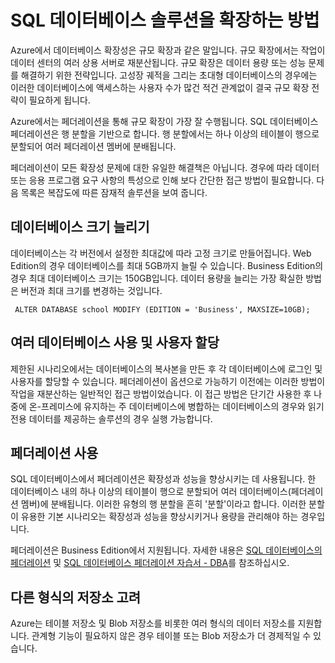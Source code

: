 <properties linkid="manage-services-how-to-scale-a-sqldb" urlDisplayName="How to scale" pageTitle="How to scale a SQL Database - Azure" metaKeywords="" description="Learn about options for scaling your SQL Database in Azure." metaCanonical="" services="sql-database" documentationCenter="" title="How to Scale a SQL Database Solution" authors="" solutions="" manager="" editor="" />

SQL 데이터베이스 솔루션을 확장하는 방법
=======================================

Azure에서 데이터베이스 확장성은 규모 확장과 같은 말입니다. 규모 확장에서는 작업이 데이터 센터의 여러 상용 서버로 재분산됩니다. 규모 확장은 데이터 용량 또는 성능 문제를 해결하기 위한 전략입니다. 고성장 궤적을 그리는 초대형 데이터베이스의 경우에는 이러한 데이터베이스에 액세스하는 사용자 수가 많건 적건 관계없이 결국 규모 확장 전략이 필요하게 됩니다.

Azure에서는 페더레이션을 통해 규모 확장이 가장 잘 수행됩니다. SQL 데이터베이스 페더레이션은 행 분할을 기반으로 합니다. 행 분할에서는 하나 이상의 테이블이 행으로 분할되어 여러 페더레이션 멤버에 분배됩니다.

페더레이션이 모든 확장성 문제에 대한 유일한 해결책은 아닙니다. 경우에 따라 데이터 또는 응용 프로그램 요구 사항의 특성으로 인해 보다 간단한 접근 방법이 필요합니다. 다음 목록은 복잡도에 따른 잠재적 솔루션을 보여 줍니다.

데이터베이스 크기 늘리기
------------------------

데이터베이스는 각 버전에서 설정한 최대값에 따라 고정 크기로 만들어집니다. Web Edition의 경우 데이터베이스를 최대 5GB까지 늘릴 수 있습니다. Business Edition의 경우 최대 데이터베이스 크기는 150GB입니다. 데이터 용량을 늘리는 가장 확실한 방법은 버전과 최대 크기를 변경하는 것입니다.

     ALTER DATABASE school MODIFY (EDITION = 'Business', MAXSIZE=10GB);

여러 데이터베이스 사용 및 사용자 할당
-------------------------------------

제한된 시나리오에서는 데이터베이스의 복사본을 만든 후 각 데이터베이스에 로그인 및 사용자를 할당할 수 있습니다. 페더레이션이 옵션으로 가능하기 이전에는 이러한 방법이 작업을 재분산하는 일반적인 접근 방법이었습니다. 이 접근 방법은 단기간 사용한 후 나중에 온-프레미스에 유지하는 주 데이터베이스에 병합하는 데이터베이스의 경우와 읽기 전용 데이터를 제공하는 솔루션의 경우 실행 가능합니다.

페더레이션 사용
---------------

SQL 데이터베이스에서 페더레이션은 확장성과 성능을 향상시키는 데 사용됩니다. 한 데이터베이스 내의 하나 이상의 테이블이 행으로 분할되어 여러 데이터베이스(페더레이션 멤버)에 분배됩니다. 이러한 유형의 행 분할을 흔히 '분할'이라고 합니다. 이러한 분할이 유용한 기본 시나리오는 확장성과 성능을 향상시키거나 용량을 관리해야 하는 경우입니다.

페더레이션은 Business Edition에서 지원됩니다. 자세한 내용은 [SQL 데이터베이스의 페더레이션](http://msdn.microsoft.com/ko-kr/library/windowsazure/hh597452.aspx) 및 [SQL 데이터베이스 페더레이션 자습서 - DBA](http://msdn.microsoft.com/ko-kr/library/windowsazure/hh778416.aspx)를 참조하십시오.

다른 형식의 저장소 고려
-----------------------

Azure는 테이블 저장소 및 Blob 저장소를 비롯한 여러 형식의 데이터 저장소를 지원합니다. 관계형 기능이 필요하지 않은 경우 테이블 또는 Blob 저장소가 더 경제적일 수 있습니다.

[Federations in SQL Database]: http://msdn.microsoft.com/ko-kr/library/windowsazure/hh597452.aspx
[SQL Database Federations Tutorial - DBA]: http://msdn.microsoft.com/ko-kr/library/windowsazure/hh778416.aspx
